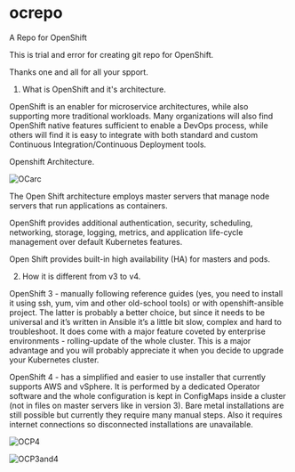 # ocrepo
A Repo for OpenShift 

This is trial and error for creating git repo for OpenShift.

Thanks one and all for all your spport.

1. What is OpenShift and it's architecture. 

OpenShift is an enabler for microservice architectures, while also supporting more traditional workloads. Many organizations will also find OpenShift native features sufficient to enable a DevOps process, while others will find it is easy to integrate with both standard and custom Continuous Integration/Continuous Deployment tools.

   Openshift Architecture.

![OCarc](https://user-images.githubusercontent.com/43290241/117357380-7f7a0380-aed2-11eb-8a65-69f2302bf64d.PNG)


The Open Shift architecture employs master servers that manage node servers that run applications as containers.

OpenShift provides additional authentication, security, scheduling, networking, storage, logging, metrics, and application life-cycle management over default Kubernetes features.

Open Shift provides built-in high availability (HA) for masters and pods.

2. How it is different from v3 to v4.

OpenShift 3 - manually following reference guides (yes, you need to install it using ssh, yum, vim and other old-school tools) or with openshift-ansible project. The latter is probably a better choice, but since it needs to be universal and it’s written in Ansible it’s a little bit slow, complex and hard to troubleshoot. It does come with a major feature coveted by enterprise environments - rolling-update of the whole cluster. This is a major advantage and you will probably appreciate it when you decide to upgrade your Kubernetes cluster.

OpenShift 4 - has a simplified and easier to use installer that currently supports AWS and vSphere. It is performed by a dedicated Operator software and the whole configuration is kept in ConfigMaps inside a cluster (not in files on master servers like in version 3). Bare metal installations are still possible but currently they require many manual steps. Also it requires internet connections so disconnected installations are unavailable.

![OCP4](https://user-images.githubusercontent.com/43290241/117361989-5b212580-aed8-11eb-8dc8-8fd428c817b1.PNG)

![OCP3and4](https://user-images.githubusercontent.com/43290241/117362990-94a66080-aed9-11eb-8388-d100b9473390.PNG)



